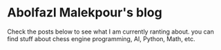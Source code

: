 # Abolfazl Malekpour's blog

Check the posts below to see what I am currently ranting about. you can find stuff about chess engine programming, AI, Python, Math, etc.
